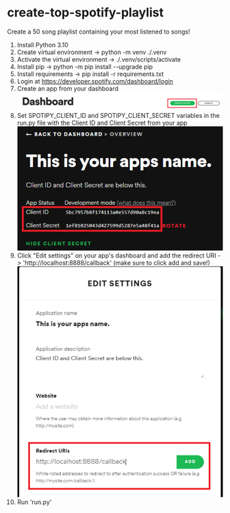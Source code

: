 # create-top-spotify-playlist
Create a 50 song playlist containing your most listened to songs! 

1. Install Python 3.10
2. Create virtual environment -> python -m venv ./.venv
3. Activate the virtual environment -> ./.venv/scripts/activate
4. Install pip -> python -m pip install --upgrade pip
5. Install requirements -> pip install -r requirements.txt
6. Login at https://developer.spotify.com/dashboard/login
7. Create an app from your dashboard\
![Step 7](/pictures/step-7.png?raw=true)
8. Set SPOTIPY_CLIENT_ID and SPOTIPY_CLIENT_SECRET variables in the run.py file with the Client ID and Client Secret from your app\
![Step 8](/pictures/step-8.png?raw=true)
9. Click "Edit settings" on your app's dashboard and add the redirect URI -> 'http://localhost:8888/callback' (make sure to click add and save!)\
![Step 9](/pictures/step-9.png?raw=true)
10. Run 'run.py'
